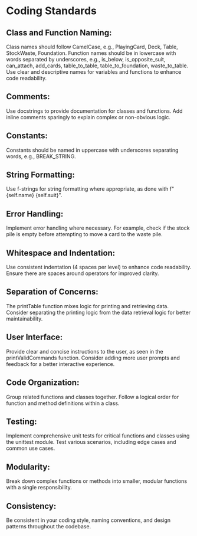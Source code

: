 # Coding Standards

## Class and Function Naming:

Class names should follow CamelCase, e.g., PlayingCard, Deck, Table, StockWaste, Foundation.
Function names should be in lowercase with words separated by underscores, e.g., is_below, is_opposite_suit, can_attach, add_cards, table_to_table, table_to_foundation, waste_to_table.
Use clear and descriptive names for variables and functions to enhance code readability.

## Comments:

Use docstrings to provide documentation for classes and functions.
Add inline comments sparingly to explain complex or non-obvious logic.

## Constants:

Constants should be named in uppercase with underscores separating words, e.g., BREAK_STRING.

## String Formatting:

Use f-strings for string formatting where appropriate, as done with f"{self.name} {self.suit}".

## Error Handling:

Implement error handling where necessary. For example, check if the stock pile is empty before attempting to move a card to the waste pile.

## Whitespace and Indentation:

Use consistent indentation (4 spaces per level) to enhance code readability.
Ensure there are spaces around operators for improved clarity.

## Separation of Concerns:

The printTable function mixes logic for printing and retrieving data. Consider separating the printing logic from the data retrieval logic for better maintainability.

## User Interface:

Provide clear and concise instructions to the user, as seen in the printValidCommands function.
Consider adding more user prompts and feedback for a better interactive experience.

## Code Organization:

Group related functions and classes together.
Follow a logical order for function and method definitions within a class.

## Testing:

Implement comprehensive unit tests for critical functions and classes using the unittest module.
Test various scenarios, including edge cases and common use cases.

## Modularity:

Break down complex functions or methods into smaller, modular functions with a single responsibility.

## Consistency:

Be consistent in your coding style, naming conventions, and design patterns throughout the codebase.
